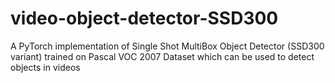 # video-object-detector-SSD300
A PyTorch implementation of Single Shot MultiBox Object Detector (SSD300 variant) trained on Pascal VOC 2007 Dataset which can be used to detect objects in videos

